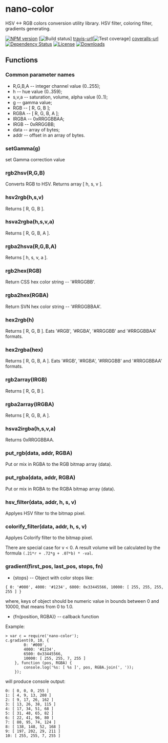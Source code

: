 # nano-color

HSV &lt;-> RGB colors conversion utility library. HSV filter, coloring filter, gradients generating.

[![NPM version][npm-image]][npm-url] [![Build status][travis-image]] [travis-url][![Test coverage][coveralls-image]] [coveralls-url] [![Dependency Status][david-image]][david-url] [![License][license-image]][license-url] [![Downloads][downloads-image]][downloads-url]

## Functions

### Common parameter names

* R,G,B,A -- integer channel value (0..255);
* h -- hue value (0..359);
* s,v,a -- saturation, volume, alpha value (0..1);
* g -- gamma value;
* RGB -- [ R, G, B ];
* RGBA -- [ R, G, B, A ];
* IRGBA -- 0xRRGGBBAA;
* IRGB -- 0xRRGGBB;
* data -- array of bytes;
* addr -- offset in an array of bytes.

### setGamma(g)

set Gamma correction value

### rgb2hsv(R,G,B)

Converts RGB to HSV. Returns array [ h, s, v ].

### hsv2rgb(h,s,v)

Returns [ R, G, B ].

### hsva2rgba(h,s,v,a)
Returns [ R, G, B, A ].

### rgba2hsva(R,G,B,A)

Returns [ h, s, v, a ].

### rgb2hex(RGB)

Return CSS hex color string -- '#RRGGBB'.

### rgba2hex(RGBA)

Return SVN hex color string -- '#RRGGBBAA'.

### hex2rgb(h)

Returns [ R, G, B ]. Eats '#RGB', '#RGBA', '#RRGGBB' and '#RRGGBBAA' formats.

### hex2rgba(hex)

Returns [ R, G, B, A ]. Eats '#RGB', '#RGBA', '#RRGGBB' and '#RRGGBBAA' formats.

### rgb2array(IRGB)

Returns [ R, G, B ].

### rgba2array(IRGBA)

Returns [ R, G, B, A ].

### hsva2irgba(h,s,v,a)

Returns 0xRRGGBBAA.

### put_rgb(data, addr, RGBA)

Put or mix in RGBA to the RGB bitmap array (data).

### put_rgba(data, addr, RGBA)

Put or mix in RGBA to the RGBA bitmap array (data).

### hsv_filter(data, addr, h, s, v)

Applyes HSV filter to the bitmap pixel.

### colorify_filter(data, addr, h, s, v)

Applyes Colorify filter to the bitmap pixel.

There are special case for v < 0. A result volume will be calculated by the formula ```(.21*r + .72*g + .07*b) * -val```.

### gradient(first_pos, last_pos, stops, fn)

* {stops} -- Object with color stops like:

```
{ 0: '#000', 4000: '#1234', 6000: 0x33445566, 10000: [ 255, 255, 255, 255 ] }
```
where, keys of object should be numeric value in bounds between 0 and 10000, that means from 0 to 1.0.

* {fn(position, RGBA)} -- callback function 

Example:
```
> var c = require('nano-color');
c.gradient(0, 10, {
		0: '#000',
		4000: '#1234',
		6500: 0x33445566,
		10000: [ 255, 255, 7, 255 ]
	}, function (pos, RGBA) {
		console.log('%s: [ %s ]', pos, RGBA.join(', '));
	});
```

will produce console output:
```
0: [ 0, 0, 0, 255 ]
1: [ 4, 9, 13, 208 ]
2: [ 9, 17, 26, 162 ]
3: [ 13, 26, 38, 115 ]
4: [ 17, 34, 51, 68 ]
5: [ 31, 48, 65, 82 ]
6: [ 22, 41, 96, 80 ]
7: [ 80, 95, 74, 124 ]
8: [ 138, 148, 52, 168 ]
9: [ 197, 202, 29, 211 ]
10: [ 255, 255, 7, 255 ]
```

[gitter-image]: https://badges.gitter.im/Holixus/nano-color.png
[gitter-url]: https://gitter.im/Holixus/nano-color
[npm-image]: https://img.shields.io/npm/v/nano-color.svg?style=flat-square
[npm-url]: https://npmjs.org/package/nano-color
[github-tag]: http://img.shields.io/github/tag/Holixus/nano-color.svg?style=flat-square
[github-url]: https://github.com/Holixus/nano-color/tags
[travis-image]: https://travis-ci.org/Holixus/nano-color.svg?branch=master
[travis-url]: https://travis-ci.org/Holixus/nano-color
[coveralls-image]: https://img.shields.io/coveralls/Holixus/nano-color.svg?style=flat-square
[coveralls-url]: https://coveralls.io/r/Holixus/nano-color
[david-image]: http://img.shields.io/david/Holixus/nano-color.svg?style=flat-square
[david-url]: https://david-dm.org/Holixus/nano-color
[license-image]: http://img.shields.io/npm/l/nano-color.svg?style=flat-square
[license-url]: LICENSE
[downloads-image]: http://img.shields.io/npm/dm/nano-color.svg?style=flat-square
[downloads-url]: https://npmjs.org/package/nano-color
